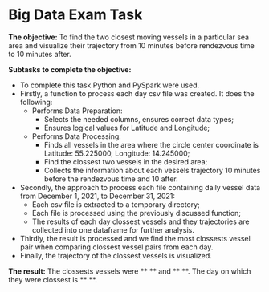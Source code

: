 # Big Data Exam Task

**The objective:** To find the two closest moving vessels in a particular sea area and visualize their trajectory from 10 minutes before rendezvous time to 10 minutes after.

**Subtasks to complete the objective:**
- To complete this task Python and PySpark were used.
- Firstly, a function to process each day csv file was created. It does the following:
  - Performs Data Preparation:
    - Selects the needed columns, ensures correct data types;
    - Ensures logical values for Latitude and Longitude;
  - Performs Data Processing:
    - Finds all vessels in the area where the circle center coordinate is Latitude: 55.225000, Longitude: 14.245000;
    - Find the clossest two vessels in the desired area;
    - Collects the information about each vessels trajectory 10 minutes before the rendezvous time and 10 after.
- Secondly, the approach to process each file containing daily vessel data from December 1, 2021, to December 31, 2021:
  - Each csv file is extracted to a temporary directory;
  - Each file is processed using the previously discussed function;
  - The results of each day clossest vessels and they trajectories are collected into one dataframe for further analysis.
- Thirdly, the result is processed and we find the most clossests vessel pair when comparing clossest vessel pairs from each day.
- Finally, the trajectory of the clossest vessels is visualized.

**The result:**
The clossests vessels were ** ** and ** **. The day on which they were clossest is ** **.
